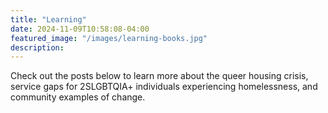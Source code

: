 ```yaml
---
title: "Learning"
date: 2024-11-09T10:58:08-04:00
featured_image: "/images/learning-books.jpg"
description: 
---
```


Check out the posts below to learn more about the queer housing crisis, service gaps for 2SLGBTQIA+ individuals experiencing homelessness, and community examples of change.
